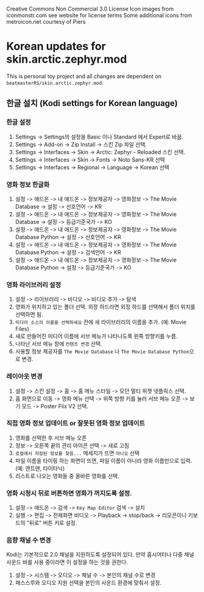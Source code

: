 Creative Commons Non Commercial 3.0 License
Icon images from iconmonstr.com see website for license terms
Some additional icons from metroicon.net courtesy of Piers

# Korean updates for skin.arctic.zephyr.mod

This is personal toy project and all changes are dependent on `beatmasterRS/skin.arctic.zephyr.mod`.

## 한글 설치 (Kodi settings for Korean language)

### 한글 설정
1. Settings -> Settings의 설정을 Basic 이나 Standard 에서 Expert로 바꿈.
2. Settings -> Add-on -> Zip Install -> 스킨 Zip 파일 선택.
3. Settings -> Interfaces -> Skin -> Arctic: Zephyr - Reloaded 스킨 선택.
4. Settings -> Interfaces -> Skin -> Fonts -> Noto Sans-KR 선택
5. Settings -> Interfaces -> Regional -> Language -> Korean 선택

### 영화 정보 한글화
1. 설정 -> 애드온 -> 내 애드온 -> 정보제공자 -> 영화정보 -> The Movie Database -> 설정 -> 선호언어 -> KR
2. 설정 -> 애드온 -> 내 애드온 -> 정보제공자 -> 영화정보 -> The Movie Database -> 설정 -> 등급기준국가 -> KO
3. 설정 -> 애드온 -> 내 애드온 -> 정보제공자 -> 영화정보 -> The Movie Database Python -> 설정 -> 선호언어 -> KR
4. 설정 -> 애드온 -> 내 애드온 -> 정보제공자 -> 영화정보 -> The Movie Database Python -> 설정 -> 검색언어 -> KR
5. 설정 -> 애드온 -> 내 애드온 -> 정보제공자 -> 영화정보 -> The Movie Database Python -> 설정 -> 등급기준국가 -> KO

### 영화 라이브러리 설정
1. 설정 -> 라이브러리 -> 비디오 -> 비디오 추가 -> 탐색
2. 영화가 위치하고 있는 폴더 선택. 외장 하드라면 외장 하드를 선택해서 폴더 위치를 선택하면 됨.
3. `미디어 소스의 이름을 선택하세요` 칸에 새 라이브러리의 이름을 추가. (예: Movie Files)
4. 새로 만들어진 미디어 이름에 서브 메뉴가 나타나도록 왼쪽 방향키를 누름.
5. 나타난 서브 메뉴 창에 `컨텐츠 변경` 선택.
6. 사용할 정보 제공자를 `The Movie Database` 나 `The Movie Database Python`으로 변경.

### 레이아웃 변경
1. 설정 -> 스킨 설정 -> 홈 -> 홈 메뉴 스타일 -> 모던 멀티 위젯 넷플릭스 선택.
2. 홈 화면으로 이동 -> 영화 메뉴 선택 -> 위쪽 방향 키를 눌러 서브 메뉴 오픈 -> 보기 모드 -> Poster Flix V2 선택.

### 직접 영화 정보 업데이트 or 잘못된 영화 정보 업데이트
1. 영화를 선택한 후 서브 메뉴 오픈
2. 정보 -> 오른쪽 끝의 관리 아이콘 선택 -> 새로 고침
3. `로컬에서 저장된 정보를 찾음...` 메세지가 뜨면 `아니오` 선택
4. 파일 이름을 타이핑 하는 화면이 뜨면, 파일 이름이 아니라 영화 이름만으로 입력. (예: 앤트맨, 타이타닉)
5. 리스트로 나오는 영화들 중 올바른 영화를 선택.

### 영화 시청시 뒤로 버튼하면 영화가 꺼지도록 설정.
1. 설정 -> 애드온 -> 검색 -> `Key Map Editor` 검색 -> 설치
2. 실행 -> 편집 -> 전체화면 비디오 -> Playback -> stop/back -> 리모콘이나 키보드의 "뒤로" 버튼 키로 설정.

### 음향 채널 수 변경
Kodi는 기본적으로 2.0 채널을 지원하도록 설정되어 있다. 만약 홈시어터나 다중 채널 사운드 바를 사용 중이라면 이 설정을 하는 것을 권한다.
1. 설정 -> 시스템 -> 오디오 -> 채널 수 -> 본인의 채널 수로 변경
2. 패스스루와 오디오 지원 선택을 본인의 사운드 환경에 맞춰서 설정.